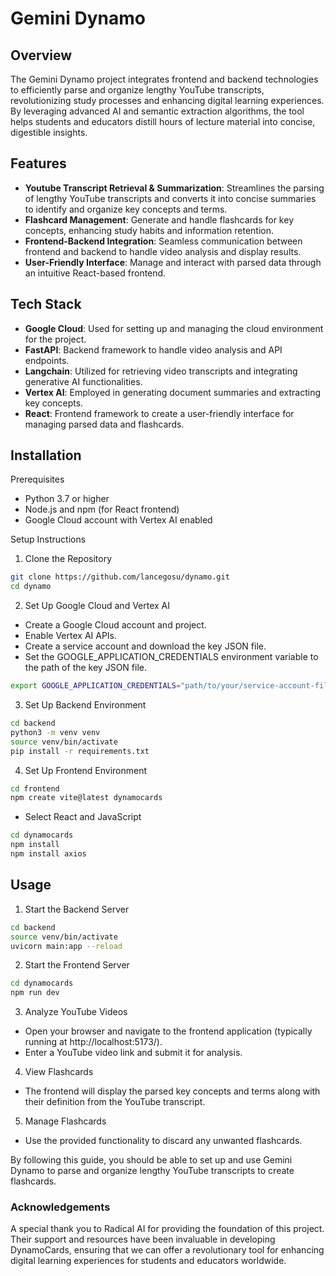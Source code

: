 # Gemini Dynamo

## Overview
The Gemini Dynamo project integrates frontend and backend technologies to efficiently parse and organize lengthy YouTube transcripts, revolutionizing study processes and enhancing digital learning experiences. By leveraging advanced AI and semantic extraction algorithms, the tool helps students and educators distill hours of lecture material into concise, digestible insights.

## Features
- **Youtube Transcript Retrieval & Summarization**: Streamlines the parsing of lengthy YouTube transcripts and converts it into concise summaries to identify and organize key concepts and terms.
- **Flashcard Management**: Generate and handle flashcards for key concepts, enhancing study habits and information retention.
- **Frontend-Backend Integration**: Seamless communication between frontend and backend to handle video analysis and display results.
- **User-Friendly Interface**: Manage and interact with parsed data through an intuitive React-based frontend.

## Tech Stack
- **Google Cloud**: Used for setting up and managing the cloud environment for the project.
- **FastAPI**: Backend framework to handle video analysis and API endpoints.
- **Langchain**: Utilized for retrieving video transcripts and integrating generative AI functionalities.
- **Vertex AI**: Employed in generating document summaries and extracting key concepts.
- **React**: Frontend framework to create a user-friendly interface for managing parsed data and flashcards.

## Installation
Prerequisites
- Python 3.7 or higher
- Node.js and npm (for React frontend)
- Google Cloud account with Vertex AI enabled

Setup Instructions
1. Clone the Repository
```bash
git clone https://github.com/lancegosu/dynamo.git
cd dynamo
```

2. Set Up Google Cloud and Vertex AI
- Create a Google Cloud account and project.
- Enable Vertex AI APIs.
- Create a service account and download the key JSON file.
- Set the GOOGLE_APPLICATION_CREDENTIALS environment variable to the path of the key JSON file.
```bash
export GOOGLE_APPLICATION_CREDENTIALS="path/to/your/service-account-file.json"
```

3. Set Up Backend Environment

```bash
cd backend
python3 -m venv venv
source venv/bin/activate
pip install -r requirements.txt
```

4. Set Up Frontend Environment
```bash
cd frontend
npm create vite@latest dynamocards
```
- Select React and JavaScript
```bash
cd dynamocards
npm install
npm install axios
```

## Usage
1. Start the Backend Server
```bash
cd backend
source venv/bin/activate
uvicorn main:app --reload
```

2. Start the Frontend Server
```bash
cd dynamocards
npm run dev
```

3. Analyze YouTube Videos
- Open your browser and navigate to the frontend application (typically running at http://localhost:5173/).
- Enter a YouTube video link and submit it for analysis.

4. View Flashcards
- The frontend will display the parsed key concepts and terms along with their definition from the YouTube transcript.

5. Manage Flashcards
- Use the provided functionality to discard any unwanted flashcards.

By following this guide, you should be able to set up and use Gemini Dynamo to parse and organize lengthy YouTube transcripts to create flashcards.

### Acknowledgements
A special thank you to Radical AI for providing the foundation of this project. Their support and resources have been invaluable in developing DynamoCards, ensuring that we can offer a revolutionary tool for enhancing digital learning experiences for students and educators worldwide.
